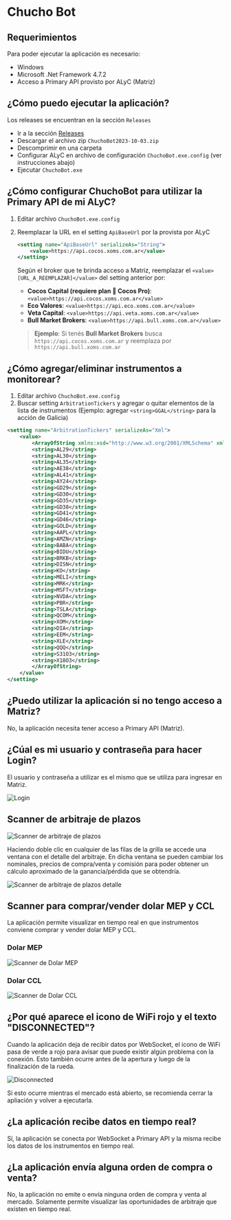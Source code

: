# Chucho Bot

## Requerimientos

Para poder ejecutar la aplicación es necesario:

- Windows
- Microsoft .Net Framework 4.7.2
- Acceso a Primary API provisto por ALyC (Matriz)

## ¿Cómo puedo ejecutar la aplicación?

Los releases se encuentran en la sección `Releases`

- Ir a la sección [Releases](https://github.com/ChuchoCoder/chuchobot/releases)
- Descargar el archivo zip `ChuchoBot2023-10-03.zip`
- Descomprimir en una carpeta
- Configurar ALyC en archivo de configuración `ChuchoBot.exe.config` (ver instrucciones abajo)
- Ejecutar `ChuchoBot.exe`

## ¿Cómo configurar ChuchoBot para utilizar la Primary API de mi ALyC?

1. Editar archivo `ChuchoBot.exe.config`
2. Reemplazar la URL en el setting `ApiBaseUrl` por la provista por ALyC

	```xml
	<setting name="ApiBaseUrl" serializeAs="String">
		<value>https://api.cocos.xoms.com.ar</value>
	</setting>
	```

	Según el broker que te brinda acceso a Matriz, reemplazar el `<value>[URL_A_REEMPLAZAR]</value>` del setting anterior por:
	- **Cocos Capital (requiere plan 🥥 Cocos Pro)**: `<value>https://api.cocos.xoms.com.ar</value>`
	- **Eco Valores**: `<value>https://api.eco.xoms.com.ar</value>`
	- **Veta Capital**: `<value>https://api.veta.xoms.com.ar</value>`
	- **Bull Market Brokers**: `<value>https://api.bull.xoms.com.ar</value>`

    > **Ejemplo**: Si tenés **Bull Market Brokers** busca `https://api.cocos.xoms.com.ar` y reemplaza por `https://api.bull.xoms.com.ar`

## ¿Cómo agregar/eliminar instrumentos a monitorear?

1. Editar archivo `ChuchoBot.exe.config`
2. Buscar setting `ArbitrationTickers` y agregar o quitar elementos de la lista de instrumentos (Ejemplo: agregar `<string>GGAL</string>` para la acción de Galicia)
```xml
<setting name="ArbitrationTickers" serializeAs="Xml">
    <value>
        <ArrayOfString xmlns:xsd="http://www.w3.org/2001/XMLSchema" xmlns:xsi="http://www.w3.org/2001/XMLSchema-instance">
        <string>AL29</string>
        <string>AL30</string>
        <string>AL35</string>
        <string>AE38</string>
        <string>AL41</string>
        <string>AY24</string>
        <string>GD29</string>
        <string>GD30</string>
        <string>GD35</string>
        <string>GD38</string>
        <string>GD41</string>
        <string>GD46</string>
        <string>GOLD</string>
        <string>AAPL</string>
        <string>AMZN</string>
        <string>BABA</string>
        <string>BIDU</string>
        <string>BRKB</string>
        <string>DISN</string>
        <string>KO</string>
        <string>MELI</string>
        <string>MRK</string>
        <string>MSFT</string>
        <string>NVDA</string>
        <string>PBR</string>
        <string>TSLA</string>
        <string>QCOM</string>
        <string>XOM</string>
        <string>DIA</string>
        <string>EEM</string>
        <string>XLE</string>
        <string>QQQ</string>
        <string>S31O3</string>
        <string>X18O3</string>
        </ArrayOfString>
    </value>
</setting>
```

## ¿Puedo utilizar la aplicación si no tengo acceso a Matriz?

No, la aplicación necesita tener acceso a Primary API (Matriz).

## ¿Cúal es mi usuario y contraseña para hacer Login?

El usuario y contraseña a utilizar es el mismo que se utiliza para ingresar en Matriz.

![Login](docs/screenshots/Login.png)

## Scanner de arbitraje de plazos

![Scanner de arbitraje de plazos](docs/screenshots/ArbitrajePlazos.png)

Haciendo doble clic en cualquier de las filas de la grilla se accede una ventana con el detalle del arbitraje. En dicha ventana se pueden cambiar los nominales, precios de compra/venta y comisión para poder obtener un cálculo aproximado de la ganancia/pérdida que se obtendría.

![Scanner de arbitraje de plazos detalle](docs/screenshots/ArbitrajePlazoDetail.png)

## Scanner para comprar/vender dolar MEP y CCL

La aplicación permite visualizar en tiempo real en que instrumentos conviene comprar y vender dolar MEP y CCL.

### Dolar MEP

![Scanner de Dolar MEP](docs/screenshots/DolarMEP.png)

### Dolar CCL

![Scanner de Dolar CCL](docs/screenshots/DolarCCL.png)

## ¿Por qué aparece el icono de WiFi rojo y el texto "DISCONNECTED"?

Cuando la aplicación deja de recibir datos por WebSocket, el icono de WiFi pasa de verde a rojo para avisar que puede existir algún problema con la conexión. Esto también ocurre antes de la apertura y luego de la finalización de la rueda.

![Disconnected](docs/screenshots/Disconnected.png)

Si esto ocurre mientras el mercado está abierto, se recomienda cerrar la apliación y volver a ejecutarla.

## ¿La aplicación recibe datos en tiempo real?

Sí, la aplicación se conecta por WebSocket a Primary API y la misma recibe los datos de los instrumentos en tiempo real.

## ¿La aplicación envía alguna orden de compra o venta?

No, la aplicación no emite o envía ninguna orden de compra y venta al mercado. Solamente permite visualizar las oportunidades de arbitraje que existen en tiempo real.
